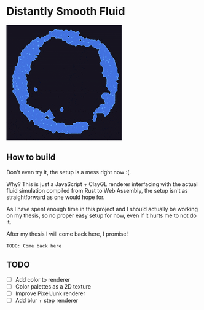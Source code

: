 # Distantly Smooth Fluid

![](demo.gif)

## How to build
Don't even try it, the setup is a mess right now :(.

Why?
This is just a JavaScript + ClayGL renderer interfacing with the actual fluid simulation compiled from Rust to Web Assembly, the setup isn't as straightforward as one would hope for.

As I have spent enough time in this project and I should actually be working on my thesis, so no proper easy setup for now, even if it hurts me to not do it.

After my thesis I will come back here, I promise!

```
TODO: Come back here
```

## TODO
- [ ] Add color to renderer
- [ ] Color palettes as a 2D texture
- [ ] Improve PixelJunk renderer
- [ ] Add blur + step renderer
